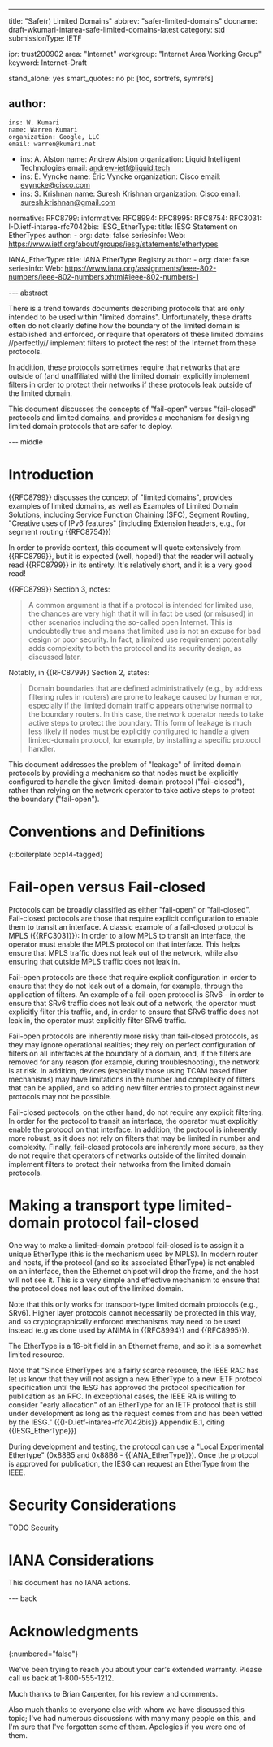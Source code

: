 ---
title: "Safe(r) Limited Domains"
abbrev: "safer-limited-domains"
docname: draft-wkumari-intarea-safe-limited-domains-latest
category: std
submissionType: IETF

ipr: trust200902
area: "Internet"
workgroup: "Internet Area Working Group"
keyword: Internet-Draft

stand_alone: yes
smart_quotes: no
pi: [toc, sortrefs, symrefs]

author:
  -
    ins: W. Kumari
    name: Warren Kumari
    organization: Google, LLC
    email: warren@kumari.net
  -
    ins: A. Alston
    name: Andrew Alston
    organization: Liquid Intelligent Technologies
    email: andrew-ietf@liquid.tech
  -
    ins: É. Vyncke
    name: Éric Vyncke
    organization: Cisco
    email: evyncke@cisco.com
  -
    ins: S. Krishnan
    name: Suresh Krishnan
    organization: Cisco
    email: suresh.krishnan@gmail.com

normative:
  RFC8799:
informative:
  RFC8994:
  RFC8995:
  RFC8754:
  RFC3031:
  I-D.ietf-intarea-rfc7042bis:
  IESG_EtherType:
    title: IESG Statement on EtherTypes
    author:
    - org:
    date: false
    seriesinfo:
      Web: <https://www.ietf.org/about/groups/iesg/statements/ethertypes>

  IANA_EtherType:
    title: IANA EtherType Registry
    author:
    - org:
    date: false
    seriesinfo:
      Web: <https://www.iana.org/assignments/ieee-802-numbers/ieee-802-numbers.xhtml#ieee-802-numbers-1>

--- abstract

There is a trend towards documents describing protocols that are only intended
to be used within "limited domains". Unfortunately, these drafts often do not
clearly define how the boundary of the limited domain is established and
enforced, or require that operators of these limited domains //perfectly//
implement filters to protect the rest of the Internet from these protocols.

In addition, these protocols sometimes require that networks that are outside
of (and unaffiliated with) the limited domain explicitly implement filters in
order to protect their networks if these protocols leak outside of the limited
domain.

This document discusses the concepts of "fail-open" versus "fail-closed"
protocols and limited domains, and provides a mechanism for designing limited
domain protocols that are safer to deploy.

--- middle

# Introduction

{{RFC8799}} discusses the concept of "limited domains", provides examples of
limited domains, as well as Examples of Limited Domain Solutions, including
Service Function Chaining (SFC), Segment Routing, "Creative uses of IPv6
features" (including Extension headers, e.g., for segment routing {{RFC8754}})

In order to provide context, this document will quote extensively from
{{RFC8799}}, but it is expected (well, hoped!) that the reader will actually
read {{RFC8799}} in its entirety. It's relatively short, and it is a very good
read!

{{RFC8799}} Section 3, notes:

> A common argument is that if a protocol is intended for limited use, the
> chances are very high that it will in fact be used (or misused) in other
> scenarios including the so-called open Internet. This is undoubtedly true and
> means that limited use is not an excuse for bad design or poor security. In
> fact, a limited use requirement potentially adds complexity to both the
> protocol and its security design, as discussed later.

Notably, in {{RFC8799}} Section 2, states:

> Domain boundaries that are defined administratively (e.g., by address
> filtering rules in routers) are prone to leakage caused by human error,
> especially if the limited domain traffic appears otherwise normal to the
> boundary routers. In this case, the network operator needs to take active
> steps to protect the boundary. This form of leakage is much less likely if
> nodes must be explicitly configured to handle a given limited-domain
> protocol, for example, by installing a specific protocol handler.

This document addresses the problem of "leakage" of limited domain protocols by
providing a mechanism so that nodes must be explicitly configured to handle the
given limited-domain protocol ("fail-closed"), rather than relying on the
network operator to take active steps to protect the boundary ("fail-open").

# Conventions and Definitions

{::boilerplate bcp14-tagged}

# Fail-open versus Fail-closed

Protocols can be broadly classified as either "fail-open" or "fail-closed".
Fail-closed protocols are those that require explicit configuration to enable
them to transit an interface. A classic example of a fail-closed protocol is
MPLS ({{RFC3031}}): In order to allow MPLS to transit an interface, the
operator must enable the MPLS protocol on that interface. This helps ensure
that MPLS traffic does not leak out of the network, while also ensuring that
outside MPLS traffic does not leak in.

Fail-open protocols are those that require explicit configuration in order
to ensure that they do not leak out of a domain, for example, through the
application of filters. An example of a fail-open protocol is SRv6 - in order
to ensure that SRv6 traffic does not leak out of a network, the operator must
explicitly filter this traffic, and, in order to ensure that SRv6 traffic does
not leak in, the operator must explicitly filter SRv6 traffic.

Fail-open protocols are inherently more risky than fail-closed protocols, as
they may ignore operational realities; they rely on perfect configuration of
filters on all interfaces at the boundary of a domain, and, if the filters are
removed for any reason (for example, during troubleshooting), the network is at
risk. In addition, devices (especially those using TCAM based filter
mechanisms) may have limitations in the number and complexity of filters that
can be applied, and so adding new filter entries to protect against new
protocols may not be possible.

Fail-closed protocols, on the other hand, do not require any explicit
filtering. In order for the protocol to transit an interface, the operator must
explicitly enable the protocol on that interface. In addition, the protocol is
inherently more robust, as it does not rely on filters that may be limited in
number and complexity. Finally, fail-closed protocols are inherently more
secure, as they do not require that operators of networks outside of the
limited domain implement filters to protect their networks from the limited
domain protocols.

# Making a transport type limited-domain protocol fail-closed

One way to make a limited-domain protocol fail-closed is to assign it a unique
EtherType (this is the mechanism used by MPLS). In modern router and hosts, if
the protocol (and so its associated EtherType) is not enabled on an interface,
then the Ethernet chipset will drop the frame, and the host will not see it.
This is a very simple and effective mechanism to ensure that the protocol does
not leak out of the limited domain.

Note that this only works for transport-type limited domain protocols (e.g.,
SRv6). Higher layer protocols cannot necessarily be protected in this way, and so cryptographically enforced mechanisms may need to be used instead (e.g as  done used by ANIMA in {{RFC8994}} and {{RFC8995}}).

The EtherType is a 16-bit field in an Ethernet frame, and so it is a somewhat
limited resource.

Note that "Since EtherTypes are a fairly scarce resource, the IEEE RAC has let
   us know that they will not assign a new EtherType to a new IETF protocol
   specification until the IESG has approved the protocol specification for
   publication as an RFC.  In exceptional cases, the IEEE RA is willing to
   consider "early allocation" of an EtherType for an IETF protocol that is
   still under development as long as the request comes from and has been
   vetted by the IESG." ({{I-D.ietf-intarea-rfc7042bis}} Appendix B.1, citing
   {{IESG_EtherType}})

During development and testing, the protocol can use a "Local Experimental
Ethertype" (0x88B5 and 0x88B6 - {{IANA_EtherType}}). Once the protocol is
approved for publication, the IESG can request an EtherType from the IEEE.



# Security Considerations

TODO Security

# IANA Considerations

This document has no IANA actions.

--- back

# Acknowledgments
{:numbered="false"}

We've been trying to reach you about your car's extended warranty.
Please call us back at 1-800-555-1212.

Much thanks to Brian Carpenter, for his review and comments.

Also much thanks to everyone else with whom we have discussed this topic; I've had numerous discussions with many many people on this, and I'm sure that I've forgotten some of them. Apologies if you were one of them.


